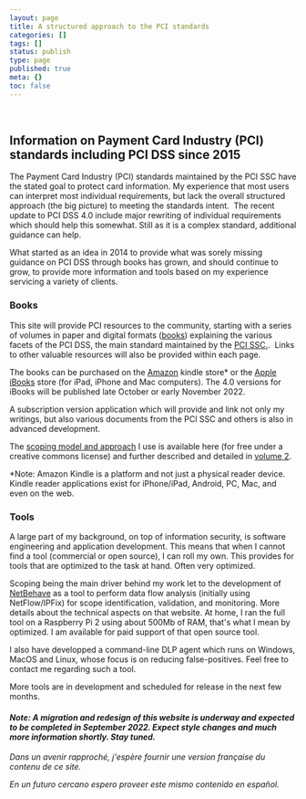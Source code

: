 ```yaml
---
layout: page
title: A structured approach to the PCI standards
categories: []
tags: []
status: publish
type: page
published: true
meta: {}
toc: false
---
```


 
## Information on Payment Card Industry (PCI) standards including PCI DSS since 2015

The Payment Card Industry (PCI) standards maintained by the PCI SSC have the stated goal to protect card information. 
My experience that most users can interpret most individual requirements, but lack the overall structured approach (the big picture) to meeting the standards intent. 
The recent update to PCI DSS 4.0 include major rewriting of individual requirements which should help this somewhat.
Still as it is a complex standard, additional guidance can help.

What started as an idea in 2014 to provide what was sorely missing guidance on PCI DSS through books has grown, and should continue to grow, to provide more information and tools based on my experience servicing a variety of clients.

### Books

This site will provide PCI resources to the community, starting with a series of volumes in paper and digital formats ([books](/book)) 
explaining the various facets of the PCI DSS, the main standard maintained by the 
[PCI SSC.](https://www.pcisecuritystandards.org/). 
Links to other valuable resources will also be provided within each page.

The books can be purchased on the 
[Amazon](https://www.amazon.com/Yves-B.-Desharnais/e/B012KZCNTI) kindle store* or the 
[Apple iBooks](https://itunes.apple.com/us/author/yves-b.-desharnais/id1089327373?mt=11) store (for iPad, iPhone and Mac computers).
The 4.0 versions for iBooks will be published late October or early November 2022.

A subscription version application which will provide and link not only my writings, but also various documents from the PCI SSC and others is also in advanced development. 

The [scoping model and approach](/pci-dss-scoping-model-and-approach) I use is available here (for free under a creative commons license) and further described and detailed in 
[volume 2](/book/volume-2-toc).

*Note: Amazon Kindle is a platform and not just a physical reader device. Kindle reader applications exist for iPhone/iPad, Android, PC, Mac, and even on the web.

<!--
### PCI DSS

For more on the PCI DSS, please start with the
[overview](/pci-dss-overview), which links to description of the intent (the objective) of the PCI DSS high-level requirements.

-->

### Tools

A large part of my background, on top of information security, is software engineering and application development. 
This means that when I cannot find a tool (commercial or open source), I can roll my own.
This provides for tools that are optimized to the task at hand. Often very optimized.

Scoping being the main driver behind my work let to the development of [NetBehave](netbehave.org) as a tool to perform data flow analysis (initially using NetFlow/IPFix) for scope identification, validation, and monitoring. More details about the technical aspects on that website. At home, I ran the full tool on a Raspberry Pi 2 using about 500Mb of RAM, that's what I mean by optimized. I am available for paid support of that open source tool.

I also have developped a command-line DLP agent which runs on Windows, MacOS and Linux, whose focus is on reducing false-positives. Feel free to contact me regarding such a tool.

More tools are in development and scheduled for release in the next few months.

#### *Note: A migration and redesign of this website is underway and expected to be completed in September 2022. Expect style changes and much more information shortly. Stay tuned.*

*Dans un avenir rapproché, j'espère fournir une version française du contenu de ce site.*

*En un futuro cercano espero proveer este mismo contenido en español.*

